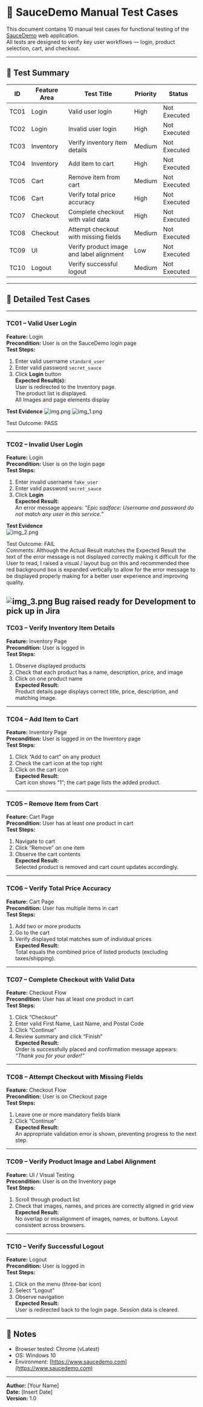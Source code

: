 # 🧪 SauceDemo Manual Test Cases

This document contains 10 manual test cases for functional testing of the [SauceDemo](https://www.saucedemo.com/) web application.  
All tests are designed to verify key user workflows — login, product selection, cart, and checkout.

---

## 📁 Test Summary

| ID | Feature Area | Test Title | Priority | Status |
|----|---------------|-------------|-----------|---------|
| TC01 | Login | Valid user login | High | Not Executed |
| TC02 | Login | Invalid user login | High | Not Executed |
| TC03 | Inventory | Verify inventory item details | Medium | Not Executed |
| TC04 | Inventory | Add item to cart | High | Not Executed |
| TC05 | Cart | Remove item from cart | Medium | Not Executed |
| TC06 | Cart | Verify total price accuracy | High | Not Executed |
| TC07 | Checkout | Complete checkout with valid data | High | Not Executed |
| TC08 | Checkout | Attempt checkout with missing fields | Medium | Not Executed |
| TC09 | UI | Verify product image and label alignment | Low | Not Executed |
| TC10 | Logout | Verify successful logout | Medium | Not Executed |

---

## 🧩 Detailed Test Cases

---

### **TC01 – Valid User Login**
**Feature:** Login  
**Precondition:** User is on the SauceDemo login page  
**Test Steps:**
1. Enter valid username `standard_user`  
2. Enter valid password `secret_sauce`  
3. Click **Login** button  
**Expected Result(s):**  
User is redirected to the Inventory page.  
The product list is displayed.  
All Images and page elements display

**Test Evidence**
![img.png](../Screenshots/img.png)
![img_1.png](../Screenshots/img_1.png)

Test Outcome: PASS

---

### **TC02 – Invalid User Login**
**Feature:** Login  
**Precondition:** User is on the login page  
**Test Steps:**
1. Enter invalid username `fake_user`  
2. Enter valid password `secret_sauce`  
3. Click **Login**  
**Expected Result:**  
An error message appears: *“Epic sadface: Username and password do not match any user in this service.”*  

**Test Evidence**  
![img_2.png](../Screenshots/img_2.png)

Test Outcome: FAIL  
Comments: Although the Actual Result matches the Expected Result
the text of the error message is not displayed correctly making it difficult for the User to read, I raised a visual / layout bug on this and recommended thee red background box is expanded vertically to allow for the error message to be displayed properly making for a better user experience and improving quality.

![img_3.png](../Screenshots/img_3.png)
Bug raised ready for Development to pick up in Jira
---

### **TC03 – Verify Inventory Item Details**
**Feature:** Inventory Page  
**Precondition:** User is logged in  
**Test Steps:**
1. Observe displayed products  
2. Check that each product has a name, description, price, and image  
3. Click on one product name  
**Expected Result:**  
Product details page displays correct title, price, description, and matching image.  

---

### **TC04 – Add Item to Cart**
**Feature:** Inventory Page  
**Precondition:** User is logged in on the Inventory page  
**Test Steps:**
1. Click “Add to cart” on any product  
2. Check the cart icon at the top right  
3. Click on the cart icon  
**Expected Result:**  
Cart icon shows “1”; the cart page lists the added product.  

---

### **TC05 – Remove Item from Cart**
**Feature:** Cart Page  
**Precondition:** User has at least one product in cart  
**Test Steps:**
1. Navigate to cart  
2. Click “Remove” on one item  
3. Observe the cart contents  
**Expected Result:**  
Selected product is removed and cart count updates accordingly.  

---

### **TC06 – Verify Total Price Accuracy**
**Feature:** Cart Page  
**Precondition:** User has multiple items in cart  
**Test Steps:**
1. Add two or more products  
2. Go to the cart  
3. Verify displayed total matches sum of individual prices  
**Expected Result:**  
Total equals the combined price of listed products (excluding taxes/shipping).  

---

### **TC07 – Complete Checkout with Valid Data**
**Feature:** Checkout Flow  
**Precondition:** User has at least one product in cart  
**Test Steps:**
1. Click “Checkout”  
2. Enter valid First Name, Last Name, and Postal Code  
3. Click “Continue”  
4. Review summary and click “Finish”  
**Expected Result:**  
Order is successfully placed and confirmation message appears: *“Thank you for your order!”*  

---

### **TC08 – Attempt Checkout with Missing Fields**
**Feature:** Checkout Flow  
**Precondition:** User is on Checkout page  
**Test Steps:**
1. Leave one or more mandatory fields blank  
2. Click “Continue”  
**Expected Result:**  
An appropriate validation error is shown, preventing progress to the next step.  

---

### **TC09 – Verify Product Image and Label Alignment**
**Feature:** UI / Visual Testing  
**Precondition:** User is on the Inventory page  
**Test Steps:**
1. Scroll through product list  
2. Check that images, names, and prices are correctly aligned in grid view  
**Expected Result:**  
No overlap or misalignment of images, names, or buttons. Layout consistent across browsers.  

---

### **TC10 – Verify Successful Logout**
**Feature:** Logout  
**Precondition:** User is logged in  
**Test Steps:**
1. Click on the menu (three-bar icon)  
2. Select “Logout”  
3. Observe navigation  
**Expected Result:**  
User is redirected back to the login page. Session data is cleared.  

---

## 🧭 Notes
- Browser tested: Chrome (vLatest)
- OS: Windows 10
- Environment: [https://www.saucedemo.com](https://www.saucedemo.com)

---

**Author:** [Your Name]  
**Date:** [Insert Date]  
**Version:** 1.0
